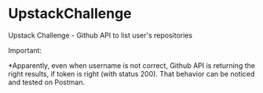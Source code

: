 # UpstackChallenge
Upstack Challenge - Github API to list user's repositories

Important:

*Apparently, even when username is not correct, Github API is returning the right results, if token is right (with status 200).
That behavior can be noticed and tested on Postman.
